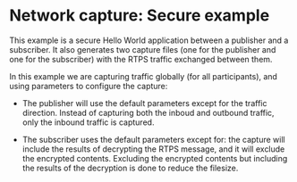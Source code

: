 # Network capture: Secure example

This example is a secure Hello World application between a publisher and a
subscriber. It also generates two capture files (one for the publisher and one
for the subscriber) with the RTPS traffic exchanged between them.

In this example we are capturing traffic globally (for all participants), and
using parameters to configure the capture:

-   The publisher will use the default parameters except for the traffic
    direction. Instead of capturing both the inboud and outbound traffic, only
    the inbound traffic is captured.

-   The subscriber uses the default parameters except for: the capture will
    include the results of decrypting the RTPS message, and it will exclude the
    encrypted contents. Excluding the encrypted contents but including the results
    of the decryption is done to reduce the filesize.
    